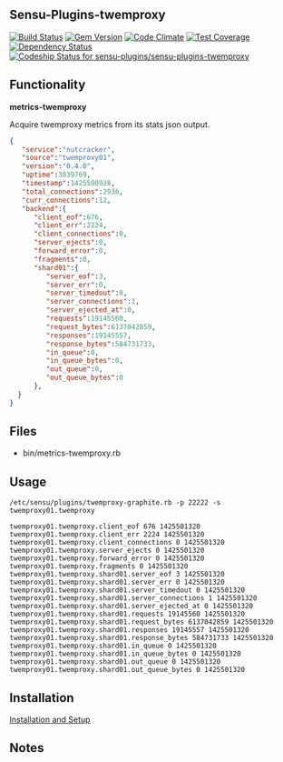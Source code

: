 ## Sensu-Plugins-twemproxy

[ ![Build Status](https://travis-ci.org/sensu-plugins/sensu-plugins-twemproxy.svg?branch=master)](https://travis-ci.org/sensu-plugins/sensu-plugins-twemproxy)
[![Gem Version](https://badge.fury.io/rb/sensu-plugins-twemproxy.svg)](http://badge.fury.io/rb/sensu-plugins-twemproxy)
[![Code Climate](https://codeclimate.com/github/sensu-plugins/sensu-plugins-twemproxy/badges/gpa.svg)](https://codeclimate.com/github/sensu-plugins/sensu-plugins-twemproxy)
[![Test Coverage](https://codeclimate.com/github/sensu-plugins/sensu-plugins-twemproxy/badges/coverage.svg)](https://codeclimate.com/github/sensu-plugins/sensu-plugins-twemproxy)
[![Dependency Status](https://gemnasium.com/sensu-plugins/sensu-plugins-twemproxy.svg)](https://gemnasium.com/sensu-plugins/sensu-plugins-twemproxy)
[![Codeship Status for sensu-plugins/sensu-plugins-twemproxy](https://codeship.com/projects/145ac380-e2dc-0132-54f7-76e3d81118b5/status?branch=master)](https://codeship.com/projects/81584)

## Functionality

**metrics-twemproxy**

Acquire twemproxy metrics from its stats json output.

```json
{  
   "service":"nutcracker",
   "source":"twemproxy01",
   "version":"0.4.0",
   "uptime":3839769,
   "timestamp":1425500928,
   "total_connections":2936,
   "curr_connections":12,
   "backend":{  
      "client_eof":676,
      "client_err":2224,
      "client_connections":0,
      "server_ejects":0,
      "forward_error":0,
      "fragments":0,
      "shard01":{  
         "server_eof":3,
         "server_err":0,
         "server_timedout":0,
         "server_connections":1,
         "server_ejected_at":0,
         "requests":19145560,
         "request_bytes":6137042859,
         "responses":19145557,
         "response_bytes":584731733,
         "in_queue":0,
         "in_queue_bytes":0,
         "out_queue":0,
         "out_queue_bytes":0
      },
  }
}
```

## Files
 * bin/metrics-twemproxy.rb

## Usage

```
/etc/sensu/plugins/twemproxy-graphite.rb -p 22222 -s twemproxy01.twemproxy
```

```
twemproxy01.twemproxy.client_eof 676 1425501320
twemproxy01.twemproxy.client_err 2224 1425501320
twemproxy01.twemproxy.client_connections 0 1425501320
twemproxy01.twemproxy.server_ejects 0 1425501320
twemproxy01.twemproxy.forward_error 0 1425501320
twemproxy01.twemproxy.fragments 0 1425501320
twemproxy01.twemproxy.shard01.server_eof 3 1425501320
twemproxy01.twemproxy.shard01.server_err 0 1425501320
twemproxy01.twemproxy.shard01.server_timedout 0 1425501320
twemproxy01.twemproxy.shard01.server_connections 1 1425501320
twemproxy01.twemproxy.shard01.server_ejected_at 0 1425501320
twemproxy01.twemproxy.shard01.requests 19145560 1425501320
twemproxy01.twemproxy.shard01.request_bytes 6137042859 1425501320
twemproxy01.twemproxy.shard01.responses 19145557 1425501320
twemproxy01.twemproxy.shard01.response_bytes 584731733 1425501320
twemproxy01.twemproxy.shard01.in_queue 0 1425501320
twemproxy01.twemproxy.shard01.in_queue_bytes 0 1425501320
twemproxy01.twemproxy.shard01.out_queue 0 1425501320
twemproxy01.twemproxy.shard01.out_queue_bytes 0 1425501320
```

## Installation

[Installation and Setup](http://sensu-plugins.io/docs/installation_instructions.html)

## Notes
